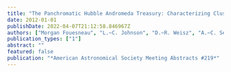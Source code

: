 ```yaml
---
title: "The Panchromatic Hubble Andromeda Treasury: Characterizing Cluster Populations in a Stochastic Regime"
date: 2012-01-01
publishDate: 2022-04-07T21:12:58.846967Z
authors: ["Morgan Fouesneau", "L.~C. Johnson", "D.~R. Weisz", "A.~C. Seth", "J.~J. Dalcanton", "PHAT Collaboration"]
publication_types: ["1"]
abstract: ""
featured: false
publication: "*American Astronomical Society Meeting Abstracts #219*"
---
```


